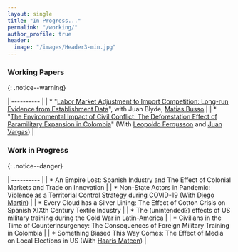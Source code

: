 ```yaml
---
layout: single
title: "In Progress..."
permalink: "/working/"
author_profile: true
header:
  image: "/images/Header3-min.jpg"
---
```


### Working Papers
{: .notice--warning}

|  ---------- |
|  * "[Labor Market Adjustment to Import Competition: Long-run Evidence from Establishment Data](https://publications.iadb.org/publications/english/document/Labor_Market_Adjustment_to_Import_Competition_Long-Run_Evidence_from_Establishment_Data_en.pdf)", with Juan Blyde, [Matias Busso](https://www.matiasbusso.org)  |
| * "[The Environmental Impact of Civil Conflict: The Deforestation Effect of Paramilitary Expansion in Colombia](https://www.google.com/url?q=https%3A%2F%2Fideas.repec.org%2Fp%2Fcol%2F000092%2F012158.html&sa=D)"  (With  [Leopoldo Fergusson](https://www.leopoldofergusson.com) and [Juan Vargas](https://sites.google.com/site/juanfvargas/home?authuser=0)) |

### Work in Progress
{: .notice--danger}

|  ---------- |
| * An Empire Lost: Spanish Industry and The Effect of Colonial Markets and Trade on Innovation |
| * Non-State Actors in Pandemic: Violence as a Territorial Control Strategy during COVID-19 (With [Diego Martin](https://sites.google.com/view/diegoamartin/home)) |
| * Every Cloud has a Silver Lining: The Effect of Cotton Crisis on Spanish XIXth Century Textile Industry |
| * The (unintended?) effects of US military training during the Cold War in Latin-America |
| * Civilians in the Time of Counterinsurgency: The Consequences of Foreign Military Training in Colombia |
| * Something Biased This Way Comes: The Effect of Media on Local Elections in US (With [Haaris Mateen](https://www.haarismateen.com))  |
